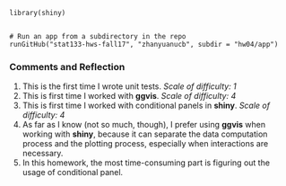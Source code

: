 ```{r}
library(shiny)


# Run an app from a subdirectory in the repo
runGitHub("stat133-hws-fall17", "zhanyuanucb", subdir = "hw04/app")
```

### Comments and Reflection
1. This is the first time I wrote unit tests. _Scale of difficulty: 1_ 
2. This is first time I worked with **ggvis**. _Scale of difficulty: 4_
3. This is first time I worked with conditional panels in **shiny**. _Scale of difficulty: 4_
4. As far as I know (not so much, though), I prefer using **ggvis** when working with **shiny**, because it can separate the data computation process and the plotting process, especially when interactions are necessary.
5. In this homework, the most time-consuming part is figuring out the usage of conditional panel.
